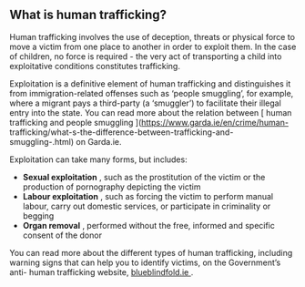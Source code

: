 ##  What is human trafficking?

Human trafficking involves the use of deception, threats or physical force to
move a victim from one place to another in order to exploit them. In the case
of children, no force is required - the very act of transporting a child into
exploitative conditions constitutes trafficking.

Exploitation is a definitive element of human trafficking and distinguishes it
from immigration-related offenses such as ‘people smuggling’, for example,
where a migrant pays a third-party (a ‘smuggler’) to facilitate their illegal
entry into the state. You can read more about the relation between [ human
trafficking and people smuggling ](https://www.garda.ie/en/crime/human-
trafficking/what-s-the-difference-between-trafficking-and-smuggling-.html) on
Garda.ie.

Exploitation can take many forms, but includes:

  * **Sexual exploitation** , such as the prostitution of the victim or the production of pornography depicting the victim 
  * **Labour exploitation** , such as forcing the victim to perform manual labour, carry out domestic services, or participate in criminality or begging 
  * **Organ removal** , performed without the free, informed and specific consent of the donor 

You can read more about the different types of human trafficking, including
warning signs that can help you to identify victims, on the Government’s anti-
human trafficking website, [ blueblindfold.ie ](https://www.blueblindfold.ie/)
.
